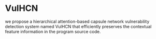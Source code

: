 # VulHCN
we propose a hierarchical attention-based capsule network vulnerability detection system named VulHCN that efficiently preserves the contextual feature information in the program source code.
